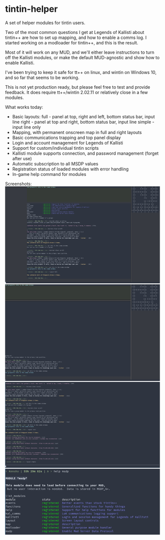 # tintin-helper
A set of helper modules for tintin users.

Two of the most common questions I get at Legends of Kallisti about tintin++ are how to set up mapping,
and how to enable a comms log.  I started working on a modloader for tintin++, and this is the result.

Most of it will work on any MUD, and we'll either leave instructions to turn off the Kallisti modules,
or make the default MUD-agnostic and show how to enable Kallisti.

I've been trying to keep it safe for tt++ on linux, and wintin on Windows 10, and so far that seems
to be working.

This is not yet production ready, but please feel free to test and provide feedback.  It does require
tt++/wintin 2.02.11 or relatively close in a few modules.

What works today:
* Basic layouts:
  full - panel at top, right and left, bottom status bar, input line
  right - panel at top and right, bottom status bar, input line
  simple - input line only
* Mapping, with permanent onscreen map in full and right layouts
* Basic communications trapping and top panel display
* Login and account management for Legends of Kallisti
* Support for custom/individual tintin scripts
* Kallisti module supports connection, and password management (forget after use)
* Automatic subscription to all MSDP values
* Registration status of loaded modules with error handling
* In-game help command for modules



Screenshots:
![Layout "full"](/screenshots/layout_full.jpg?raw=true "Comms bar, bottom bar, right and left panels")
![Layout "right"](/screenshots/layout_right.jpg?raw=true "Comms bar, bottom bar, right panel only")
![Layout "simple"](/screenshots/layout_simple.jpg?raw=true "Simple input line split")
![Help and list_modules](/screenshots/help_and_list.jpg?raw=true "Help and list_modules sample")
